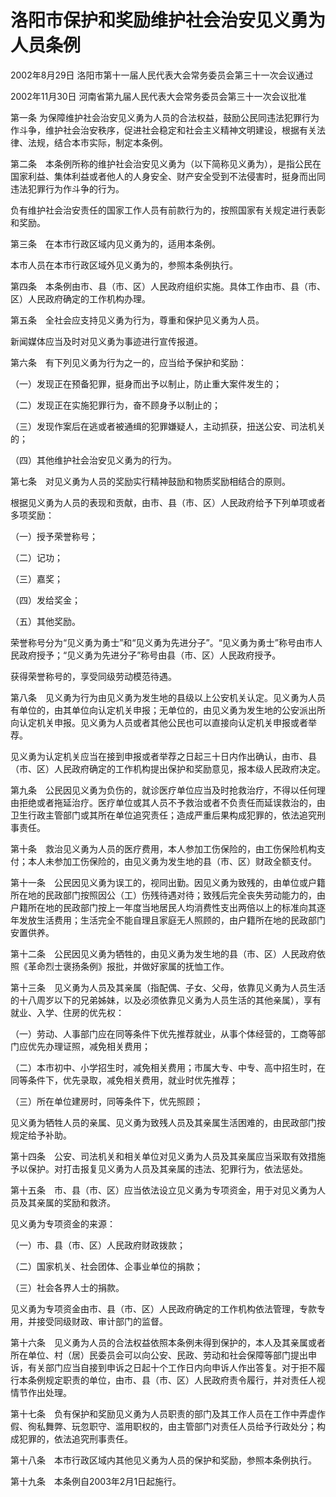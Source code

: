 # 洛阳市保护和奖励维护社会治安见义勇为人员条例

2002年8月29日 洛阳市第十一届人民代表大会常务委员会第三十一次会议通过

2002年11月30日 河南省第九届人民代表大会常务委员会第三十一次会议批准

<!-- INFO END -->

第一条 为保障维护社会治安见义勇为人员的合法权益，鼓励公民同违法犯罪行为作斗争，维护社会治安秩序，促进社会稳定和社会主义精神文明建设，根据有关法律、法规，结合本市实际，制定本条例。

第二条　本条例所称的维护社会治安见义勇为（以下简称见义勇为），是指公民在国家利益、集体利益或者他人的人身安全、财产安全受到不法侵害时，挺身而出同违法犯罪行为作斗争的行为。

负有维护社会治安责任的国家工作人员有前款行为的，按照国家有关规定进行表彰和奖励。

第三条　在本市行政区域内见义勇为的，适用本条例。

本市人员在本市行政区域外见义勇为的，参照本条例执行。

第四条　本条例由市、县（市、区）人民政府组织实施。具体工作由市、县（市、区）人民政府确定的工作机构办理。

第五条　全社会应支持见义勇为行为，尊重和保护见义勇为人员。

新闻媒体应当及时对见义勇为事迹进行宣传报道。

第六条　有下列见义勇为行为之一的，应当给予保护和奖励：

（一）发现正在预备犯罪，挺身而出予以制止，防止重大案件发生的；

（二）发现正在实施犯罪行为，奋不顾身予以制止的；

（三）发现作案后在逃或者被通缉的犯罪嫌疑人，主动抓获，扭送公安、司法机关的；

（四）其他维护社会治安见义勇为的行为。

第七条　对见义勇为人员的奖励实行精神鼓励和物质奖励相结合的原则。

根据见义勇为人员的表现和贡献，由市、县（市、区）人民政府给予下列单项或者多项奖励：

（一）授予荣誉称号；

（二）记功；

（三）嘉奖；

（四）发给奖金；

（五）其他奖励。

荣誉称号分为“见义勇为勇士”和“见义勇为先进分子”。“见义勇为勇士”称号由市人民政府授予；“见义勇为先进分子”称号由县（市、区）人民政府授予。

获得荣誉称号的，享受同级劳动模范待遇。

第八条　见义勇为行为由见义勇为发生地的县级以上公安机关认定。见义勇为人员有单位的，由其单位向认定机关申报；无单位的，由见义勇为发生地的公安派出所向认定机关申报。见义勇为人员或者其他公民也可以直接向认定机关申报或者举荐。

见义勇为认定机关应当在接到申报或者举荐之日起三十日内作出确认，由市、县（市、区）人民政府确定的工作机构提出保护和奖励意见，报本级人民政府决定。

第九条　公民因见义勇为负伤的，就诊医疗单位应当及时抢救治疗，不得以任何理由拒绝或者拖延治疗。医疗单位或其人员不予救治或者不负责任而延误救治的，由卫生行政主管部门或其所在单位追究责任；造成严重后果构成犯罪的，依法追究刑事责任。

第十条　救治见义勇为人员的医疗费用，本人参加工伤保险的，由工伤保险机构支付；本人未参加工伤保险的，由见义勇为发生地的县（市、区）财政全额支付。

第十一条　公民因见义勇为误工的，视同出勤。因见义勇为致残的，由单位或户籍所在地的民政部门按照因公（工）伤残待遇对待；致残后完全丧失劳动能力的，由户籍所在地的民政部门按上一年度当地居民人均消费性支出两倍以上的标准向其逐年发放生活费用；生活完全不能自理且家庭无人照顾的，由户籍所在地的民政部门安置供养。

第十二条　公民因见义勇为牺牲的，由见义勇为发生地的县（市、区）人民政府依照《革命烈士褒扬条例》报批，并做好家属的抚恤工作。

第十三条　见义勇为人员及其亲属（指配偶、子女、父母，依靠见义勇为人员生活的十八周岁以下的兄弟姊妹，以及必须依靠见义勇为人员生活的其他亲属），享有就业、入学、住房的优先权：

（一）劳动、人事部门应在同等条件下优先推荐就业，从事个体经营的，工商等部门应优先办理证照，减免相关费用；

（二）本市初中、小学招生时，减免相关费用；市属大专、中专、高中招生时，在同等条件下，优先录取，减免相关费用，就业时优先推荐；

（三）所在单位建房时，同等条件下，优先照顾；

见义勇为牺牲人员的亲属、见义勇为致残人员及其亲属生活困难的，由民政部门按规定给予补助。

第十四条　公安、司法机关和相关单位对见义勇为人员及其亲属应当采取有效措施予以保护。对打击报复见义勇为人员及其亲属的违法、犯罪行为，依法惩处。

第十五条　市、县（市、区）应当依法设立见义勇为专项资金，用于对见义勇为人员及其亲属的奖励和救济。

见义勇为专项资金的来源：

（一）市、县（市、区）人民政府财政拨款；

（二）国家机关、社会团体、企事业单位的捐款；

（三）社会各界人士的捐款。

见义勇为专项资金由市、县（市、区）人民政府确定的工作机构依法管理，专款专用，并接受同级财政、审计部门的监督。

第十六条　见义勇为人员的合法权益依照本条例未得到保护的，本人及其亲属或者所在单位、村（居）民委员会可以向公安、民政、劳动和社会保障等部门提出申诉，有关部门应当自接到申诉之日起十个工作日内向申诉人作出答复。对于拒不履行本条例规定职责的单位，由市、县（市、区）人民政府责令履行，并对责任人视情节作出处理。

第十七条　负有保护和奖励见义勇为人员职责的部门及其工作人员在工作中弄虚作假、徇私舞弊、玩忽职守、滥用职权的，由主管部门对责任人员给予行政处分；构成犯罪的，依法追究刑事责任。

第十八条　本市行政区域内其他见义勇为人员的保护和奖励，参照本条例执行。

第十九条　本条例自2003年2月1日起施行。
